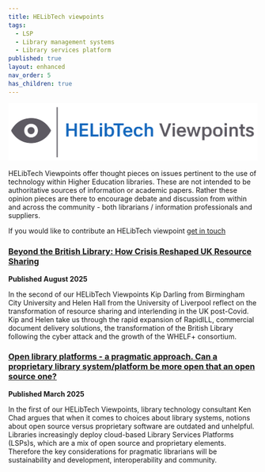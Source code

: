 ```yaml
---
title: HELibTech viewpoints
tags:
  - LSP
  - Library management systems
  - Library services platform
published: true
layout: enhanced
nav_order: 5
has_children: true
---
```

![](/assets/images/logo-viewpoints.svg)

HELibTech Viewpoints  offer thought pieces on issues pertinent to the use of technology within Higher Education libraries. These are not intended to be authoritative sources of information or academic papers. Rather these opinion pieces are there to encourage debate and discussion from within and across the community - both librarians / information professionals and suppliers.

If you would like to contribute an HELibTech viewpoint [get in touch](https://docs.google.com/forms/d/e/1FAIpQLSfRe6YkRcu0wJV9wdWeWuPubLz3ZSp5yGGXmYH9p3nLYYPLPw/viewform)

### [Beyond the British Library: How Crisis Reshaped UK Resource Sharing](https://www.helibtech.com/helibtech-viewpoints/beyond-the-british-library-how-crisis-reshaped-uk-resource-sharing)

**Published August 2025**

In the second of our HELibTech Viewpoints Kip Darling from Birmingham City University and Helen Hall from the University of Liverpool reflect on the transformation of resource sharing and interlending in the UK post-Covid. Kip and Helen take us through the rapid expansion of RapidILL, commercial document delivery solutions, the transformation of the British Library following the cyber attack and the growth of the WHELF+ consortium.

### [Open library platforms - a pragmatic approach. Can a proprietary library system/platform be more open that an open source one?](https://www.helibtech.com/helibtech-viewpoints/can-a-proprietary-library-system-platform-be-more-open-than-an-open-source-one)

**Published March 2025**

In the first of our HELibTech Viewpoints, library technology consultant Ken Chad argues that when it comes to choices about library systems, notions about open source versus proprietary software are outdated and unhelpful. Libraries increasingly deploy cloud-based Library Services Platforms (LSPs)s, which are a mix of open source and proprietary elements. Therefore the key considerations for pragmatic librarians will be sustainability and development, interoperability and community.[](paulverlander@gmail.com)
